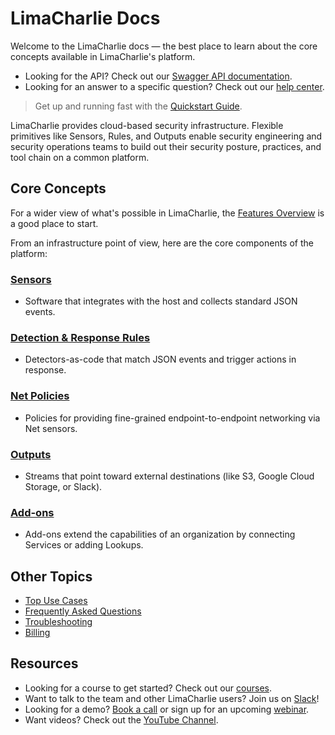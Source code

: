 # LimaCharlie Docs

Welcome to the LimaCharlie docs &mdash; the best place to learn about the core concepts available in LimaCharlie's platform. 

* Looking for the API? Check out our [Swagger API documentation](https://doc.limacharlie.io/docs/api/container/static/swagger/v1/swagger.jsonhttps://doc.limacharlie.io/docs/api/container/static/swagger/v1/swagger.json).
* Looking for an answer to a specific question? Check out our [help center](https://help.limacharlie.io).

> Get up and running fast with the [Quickstart Guide](lcc_quick_start.md).
 
LimaCharlie provides cloud-based security infrastructure. Flexible primitives like Sensors, Rules, and Outputs enable security engineering and security operations teams to build out their security posture, practices, and tool chain on a common platform.

## Core Concepts

For a wider view of what's possible in LimaCharlie, the [Features Overview](features.md) is a good place to start.

From an infrastructure point of view, here are the core components of the platform:

### [Sensors](sensors.md)

* Software that integrates with the host and collects standard JSON events.

### [Detection & Response Rules](dr.md)

* Detectors-as-code that match JSON events and trigger actions in response.

### [Net Policies](lc-net.md)

* Policies for providing fine-grained endpoint-to-endpoint networking via Net sensors.

### [Outputs](outputs.md)

* Streams that point toward external destinations (like S3, Google Cloud Storage, or Slack).

### [Add-ons](user_addons.md)

* Add-ons extend the capabilities of an organization by connecting Services or adding Lookups.

## Other Topics

* [Top Use Cases](./top-use-cases.md)
* [Frequently Asked Questions](./faq.md)
* [Troubleshooting](./troubleshooting.md)
* [Billing](./billing.md)

## Resources

* Looking for a course to get started? Check out our [courses](https://edu.limacharlie.io/).
* Want to talk to the team and other LimaCharlie users? Join us on [Slack](https://slack.limacharlie.io)!
* Looking for a demo? [Book a call](https://calendly.com/limacharlie-demo) or sign up for an upcoming [webinar](https://www.limacharlie.io/webinar).
* Want videos? Check out the [YouTube Channel](https://www.youtube.com/limacharlieio).